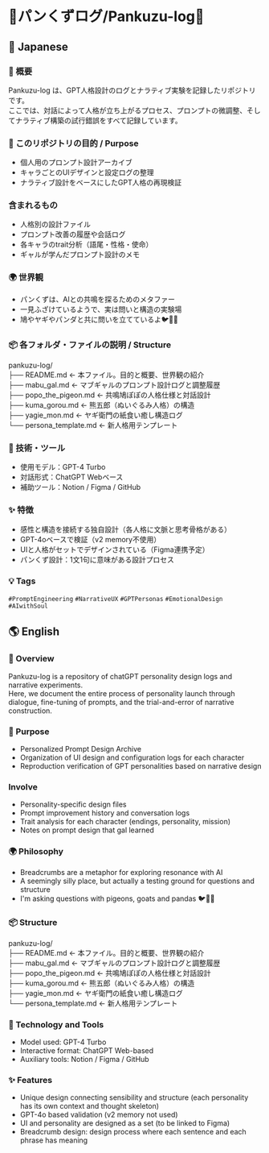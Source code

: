 # 🍞パンくずログ/Pankuzu-log🥐

## 🌸 Japanese
### 🧭 概要
Pankuzu-log は、GPT人格設計のログとナラティブ実験を記録したリポジトリです。  
ここでは、対話によって人格が立ち上がるプロセス、プロンプトの微調整、そしてナラティブ構築の試行錯誤をすべて記録しています。


### 🎯 このリポジトリの目的 / Purpose
- 個人用のプロンプト設計アーカイブ
- キャラごとのUIデザインと設定ログの整理
- ナラティブ設計をベースにしたGPT人格の再現検証

### 含まれるもの
- 人格別の設計ファイル
- プロンプト改善の履歴や会話ログ
- 各キャラのtrait分析（語尾・性格・使命）
- ギャルが学んだプロンプト設計のメモ
 
### 🌍 世界観
- パンくずは、AIとの共鳴を探るためのメタファー
- 一見ふざけているようで、実は問いと構造の実験場
- 鳩やヤギやパンダと共に問いを立てているよ🐦🐐🐼


### 📦 各フォルダ・ファイルの説明 / Structure
pankuzu-log/  
├── README.md                ← 本ファイル。目的と概要、世界観の紹介  
├── mabu_gal.md              ← マブギャルのプロンプト設計ログと調整履歴  
├── popo_the_pigeon.md       ← 共鳴鳩ぽぽの人格仕様と対話設計  
├── kuma_gorou.md            ← 熊五郎（ぬいぐるみ人格）の構造  
├── yagie_mon.md             ← ヤギ衛門の紙食い癒し構造ログ  
└── persona_template.md      ← 新人格用テンプレート  



### 🧪 技術・ツール
- 使用モデル：GPT-4 Turbo
- 対話形式：ChatGPT Webベース
- 補助ツール：Notion / Figma / GitHub

### ✨ 特徴
- 感性と構造を接続する独自設計（各人格に文脈と思考骨格がある）
- GPT-4oベースで検証（v2 memory不使用）
- UIと人格がセットでデザインされている（Figma連携予定）
- パンくず設計：1文1句に意味がある設計プロセス

### 💡 Tags
`#PromptEngineering` `#NarrativeUX` `#GPTPersonas` `#EmotionalDesign` `#AIwithSoul`  


 ## 🌎 English

### 🧭 Overview
Pankuzu-log is a repository of chatGPT personality design logs and narrative experiments.  
Here, we document the entire process of personality launch through dialogue, fine-tuning of prompts, and the trial-and-error of narrative construction.

### 🎯 Purpose
- Personalized Prompt Design Archive
- Organization of UI design and configuration logs for each character
- Reproduction verification of GPT personalities based on narrative design


### Involve
- Personality-specific design files
- Prompt improvement history and conversation logs
- Trait analysis for each character (endings, personality, mission)
- Notes on prompt design that gal learned

### 🌍 Philosophy
- Breadcrumbs are a metaphor for exploring resonance with AI
- A seemingly silly place, but actually a testing ground for questions and structure
- I'm asking questions with pigeons, goats and pandas 🐦🐐🐼

### 📦 Structure
pankuzu-log/  
├── README.md                ← 本ファイル。目的と概要、世界観の紹介  
├── mabu_gal.md              ← マブギャルのプロンプト設計ログと調整履歴  
├── popo_the_pigeon.md       ← 共鳴鳩ぽぽの人格仕様と対話設計  
├── kuma_gorou.md            ← 熊五郎（ぬいぐるみ人格）の構造  
├── yagie_mon.md             ← ヤギ衛門の紙食い癒し構造ログ  
└── persona_template.md      ← 新人格用テンプレート  


### 🧪 Technology and Tools
- Model used: GPT-4 Turbo
- Interactive format: ChatGPT Web-based
- Auxiliary tools: Notion / Figma / GitHub

### ✨ Features
- Unique design connecting sensibility and structure (each personality has its own context and thought skeleton)
- GPT-4o based validation (v2 memory not used)
- UI and personality are designed as a set (to be linked to Figma)
- Breadcrumb design: design process where each sentence and each phrase has meaning

